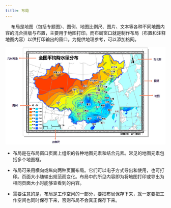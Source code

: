 ```yaml
---
title: 布局
---
```

　  布局是地图（包括专题图）、图例、地图比例尺、图片、文本等各种不同地图内容的混合排版与布置，主要用于地图打印。而布局窗口就是制作布局（布置和注释地图内容）以供打印输出的窗口。为提供地理参考，可以添加格网。
  
 ![](img/Layoutresult.png)       
  
- 布局是在布局窗口页面上组织的各种地图元素和结合元素。常见的地图元素包括多个地图框。
    
- 布局可采用横向或纵向两种页面布局。它们可以电子方式导出和使用，也可打印。页面大小随输出规范而变化。布局中的所见内容即为将地图打印或导出为相同页面大小时能够查看到的内容。

- 需要注意的是，布局是工作空间的一部分，要把布局保存下来，就一定要把工作空间也同时保存下来，否则布局不会真正保存下来。 
  